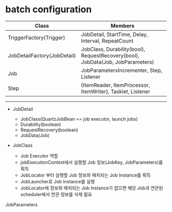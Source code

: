 # batch configuration

|Class|Members|
|---|---|
|TriggerFactory(Trigger)   | JobDetail, StartTime, Delay, Interval, RepeatCount |
|JobDetailFactory(JobDetail)  | JobClass, Durability(bool), RequestRecovery(bool), JobData(Job, JobParameters) |
|Job                          | JobParametersIncrementer, Step, Listener |
|Step                         | {ItemReader, ItemProcessor, ItemWriter}, Tasklet, Listener |

----------

* JobDetail
  * JobClass(QuartzJobBean == job executor, launch jobs)
  * Durability(boolean)
  * RequestRecovery(boolean)
  * JobData(Job)

* JobClass
  * Job Executor 역할
  * jobExecutionContext에서 실행할 Job 정보(JobKey, JobParameters)를 획득
  * JobLocator 부터 실행할 Job 정보와 매치되는 Job Instance를 획득
  * JobLauncher로 Job Instance를 실행
  * JobLocator에 정보와 매치되는 Job Instance가 없으면 해당 Job과 연관된 scheduler에서 연관 정보를 삭제 필요

JobParameters
